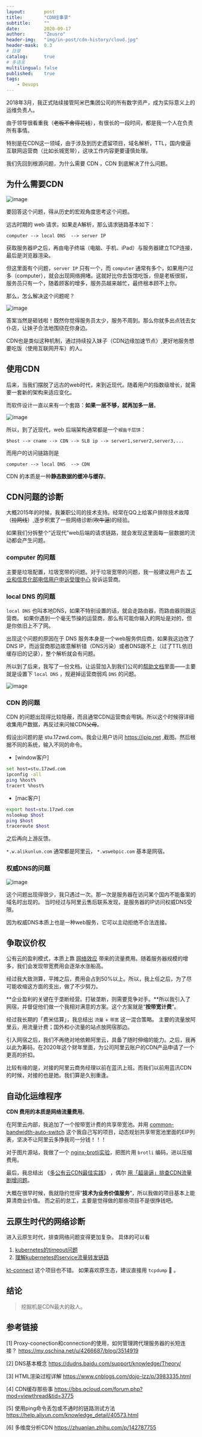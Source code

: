 ```yaml
---
layout:       post
title:        "CDN往事录"
subtitle:     ""
date:         2020-09-17
author:       "Zeusro"
header-img:   "img/in-post/cdn-history/cloud.jpg"
header-mask:  0.3
# 目录
catalog:      true
# 多语言
multilingual: false
published:    true
tags:
    - Devops
---
```


2018年3月，我正式陆续接管阿米巴集团公司的所有数字资产，成为实际意义上的运维负责人。

由于领导很看重我（~~老板不舍得花钱~~），有很长的一段时间，都是我一个人在负责所有事情。

特别是在CDN这一领域，由于涉及到历史遗留项目，域名解析，TTL，国内傻逼互联网运营商（比如长城宽带），这块工作内容更要谨慎处理。

我们先回到根源问题，为什么需要 CDN ，CDN 到底解决了什么问题。

## 为什么需要CDN

![image](/img/in-post/cdn-history/http.png)

要回答这个问题，得从历史的宏观角度思考这个问题。

远古时期的 web 请求，如果走A解析，那么请求链路基本如下：

```
computer --> local DNS  --> server IP
```

获取服务器IP之后，再由电子终端（电脑、手机、iPad）与服务器建立TCP连接，最后是浏览器渲染。

但这里面有个问题，`server IP` 只有一个，而 `computer` 通常有多个，如果用户过多（computer），就会出现网络拥堵。这就好比你去饭馆吃饭，但是老板很抠，服务员只有一个，随着顾客的增多，服务员越来越忙，最终根本顾不上你。

那么，怎么解决这个问题呢？

![image](/img/in-post/cdn-history/secret-garden.jpg)

答案当然是砸钱啦！既然你觉得服务员太少，服务不周到。那么你就多出点钱去女仆店，让妹子合法地围绕在你身边。

CDN也是类似这种机制，通过持续投入妹子（CDN边缘加速节点）,更好地服务想要吃饭（使用互联网开车）的人。

## 使用CDN

后来，当我们摆脱了远古的web时代，来到近现代。随着用户的指数级增长，就需要一套新的架构来适应变化。

而软件设计一直以来有一个套路：**如果一层不够，就再加多一层**。

![image](/img/in-post/cdn-history/maxresdefault.jpg)

所以，到了近现代，web 后端架构通常都是一个`椒盐千层饼`：

```
$host --> cname --> CDN --> SLB ip --> server1,server2,server3,...
```

而用户的访问链路则是

```
computer --> local DNS  --> CDN
```

CDN 的本质是一种**静态数据的缓冲与缓存**。

## CDN问题的诊断

大概2015年的时候，我兼职公司的技术支持。经常在QQ上给客户排除技术故障（~~拉网线~~）,逐步积累了一些网络诊断(~~吹牛逼~~)的经验。

如果我们分拆整个“近现代”web后端的请求链路，就会发现这里面每一层数据的流动都会产生问题。

### computer 的问题

主要是垃圾配置，垃圾宽带的问题。对于垃圾宽带的问题，我一般建议用户去 [工业和信息化部电信用户申诉受理中心](https://dxss.miit.gov.cn/) 投诉运营商。

### local DNS 的问题

`local DNS` 也叫本地DNS，如果不特别设置的话，就会走路由器，而路由器则跟运营商。
如果你遇到一个毫无节操的运营商，那么有可能你输入的网址是对的，但是你依旧上不了网。

出现这个问题的原因在于 DNS 服务本身是一个web服务供应商，如果我这边改了DNS IP，而运营商那边故意解析错（DNS污染）或者DNS跟不上（过了TTL依旧缓存旧的记录），整个解析就会有问题。

所以到了后来，我写了一份文档，让运营加入到我们公司的[帮助文档](https://17zwd.com/help/dianzhu/201806250906137255.htm)里面——主要就是设置下 `local DNS` ，规避掉运营商弱鸡 `DNS` 的问题。

![image](/img/in-post/cdn-history/local-dns.png)

### CDN 的问题

CDN 的问题出现得比较隐蔽，而且通常CDN运营商会甩锅。所以这个时候得详细收集用户数据，再反过来问候CDN~~父母~~。

假设出问题的是 stu.17zwd.com。我会让用户访问 https://ipip.net ,截图。然后根据不同的系统，输入不同的命令。

- [window客户]

```bash
set host=stu.17zwd.com
ipconfig -all
ping %host%
tracert %host%
```

- [mac客户]

```bash
export host=stu.17zwd.com
nslookup $host
ping $host
traceroute $host
```

之后再向上游反馈。

`*.w.alikunlun.com` 通常都是阿里云，
`*.wswebpic.com` 基本是网宿。

### 权威DNS的问题

![image](/img/in-post/cdn-history/dns-query_20151207015631_954.png)

这个问题出现得很少，我只遇过一次。那一次是服务器在访问某个国内不能备案的域名时出现的。
当时经过与阿里云售后联系发现，是服务器的IP访问权威DNS受限。

因为权威DNS本质上也是一种web服务，它可以主动拒绝不合法连接。

## 争取议价权

公有云的盈利模式，本质上靠 [网络效应](https://wiki.mbalib.com/wiki/%E7%BD%91%E7%BB%9C%E6%95%88%E5%BA%94) 带来的流量费用。随着服务器规模的增多，我们会发现带宽费用会逐渐水涨船高。

经过我大致测算，平摊之后，费用会占到50%以上。所以，我上任之后，为了尽可能收缩这方面的支出，做了不少努力。

**企业盈利的关键在于垄断经营。打破垄断，则需要竞争对手。**所以我引入了网宿，并督促他们做一个我相对满意的方案。这个方案就是“**按带宽计费**”。

经过我长期的「费米估算」，我总结出 `流量` + `带宽` 这一混合策略。
主要的流量放阿里云，用流量计费；国外和小流量的站点放网宿那边。

引入网宿之后，我们不再绝对地依赖阿里云，具备了随时伸缩的能力。之后，我再以此为筹码，在2020年这个财年里面，为公司阿里云账户的CDN产品申请了一个更高的折扣。

比较有缘的是，对接的阿里云商务经理以前在蓝汛上班。而我们以前用蓝汛CDN的时候，对接的也是她。我们算是久别重逢。

## 自动化运维程序

**CDN 费用的本质是网络流量费用**。

在阿里云内部，我追加了一个按带宽计费的共享带宽池。并用 [common-bandwidth-auto-switch](https://github.com/p-program/common-bandwidth-auto-switch) 这个我自己写的项目，动态规划共享带宽池里面的EIP列表，坚决不让阿里云多挣我司一分钱！！！

对于图片源站，我做了一个 [nginx-brotli实验](http://www.zeusro.com/2018/07/05/nginx-brotli/)，把图片用 `brotli` 编码，进以压缩费用。

最后，我总结出 《[多公有云CDN最佳实践](http://www.zeusro.com/2019/09/20/cdn-pickup/)》 ，偶尔 [用「超装逼」排查CDN流量剧增问题](http://www.bullshitprogram.com/super-b/)。

大概在很早时候，我就隐约觉得“**技术为业务价值服务**”，所以我做的项目基本上能算清商业价值。
而之前的怠工，主要是觉得做的那些项目不是很挣钱吧。

## 云原生时代的网络诊断

进入云原生时代，排查网络问题变得更加复杂。
具体的可以看 
1. [kubernetes的timeout问题](http://www.zeusro.com/2019/05/11/kubernetes-timeout/)
1. [理解kubernetes的service流量转发链路](http://www.zeusro.com/2019/05/17/kubernetes-iptables/)

[kt-connect](https://github.com/alibaba/kt-connect) 这个项目也不错。
如果喜欢原生态，建议直接用 `tcpdump` 🤣 。

## 结论

> 挖掘机是CDN最大的敌人。

## 参考链接

[1]
Proxy-coonection和connection的使用，如何管理跨代理服务器的长短连接？
https://my.oschina.net/u/4266687/blog/3514919

[2]
DNS基本概念
https://dudns.baidu.com/support/knowledge/Theory/

[3]
HTML渲染过程详解
https://www.cnblogs.com/dojo-lzz/p/3983335.html

[4]
CDN缓存那些事
https://bbs.qcloud.com/forum.php?mod=viewthread&tid=3775

[5]
使用ping命令丢包或不通时的链路测试方法
https://help.aliyun.com/knowledge_detail/40573.html

[6]
多维度分析CDN
https://zhuanlan.zhihu.com/p/142787755